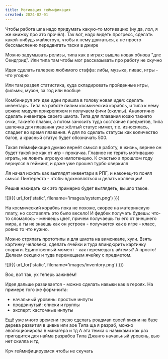 ```yaml
---
title: Мотивация геймификация
created: 2024-02-01
---
```


Чтобы работа шла надо придумать какую-то мотивацию (ну да, лол, я же книжку про это прочёл). Так вот, надо видеть
прогресс, сделать какой-нибудь майлстоун, чтобы к нему двигаться, а не просто бессмысленно передвигать таски в джире

Можно задумывать релизы, типа как в играх: вышла новая обнова "длс Сендгрид". Или типа там чтобы мог рассказывать про
работу не скучно

Идея сделать галерею любимого стаффа: либы, музыка, пивас, игры - что угодно

Или там раздел статистика, куда складировать пройденные игры, фильмы, музон, за год или вообще

Комбинируя эти две идеи пришла в голову новая идея: сделать инвентарь. Типа на работе пилим космический корабль, и типа
к нему всякие модули прикрепляем и получаем фичи (скиллы). Аналогично сделать инвентарь своего шмота. Типа для плавания
юзаю такието очки, такието плавки, а потом заносить туда состояние предметов, типа шапочка для плавания уже жёлтый
статус иммет, т.е. износилась, спадает во время плавания. А для по сделать статусы как количество багов, а красный
статус будет обозначать 500.

Такая геймификация думаю вернёт смысл в работу, в жизнь, вернее он будет такой же как от игр - прокачка. Главное не
терять мотивацию играть, не ловить игровую импотенцию. К счастью а прошлом году вернулся в гейминг, и даже уже прошел
турбо оверкилл

Ля начал искать как выглядят инвентари в РПГ, и наконец-то понял смысл Пинтереста - чтобы вдохновляться и делать
коллекции!

Решив накидать как это примерно будет выглядеть, вышло такое.

![]({{ url_for('static', filename='images/system.png')  }})

На космический корабль пока не похоже, скорее на материнскую плату, но составлять это было весело! И фидбек получать
будешь: что-то сломалось - меняешь цвет, причем получаешь ты его от внешнего мира, а ты не знаешь как он устроен -
получается как в игре - класс, ровно то что нужно.

Можно стряпать прототипы и для шмота на вимсикале, хули. Взять картинку человека, сделать ячейки и туда впиндюрить
картинку снаряги.
Единственный момент - как перемещать айтемы? А просто! Делаем секцию и туда перемещаем ячейку с предметом.

![]({{ url_for('static', filename='images/inventory.png')  }})

Воо, вот так, ух теперь заживём!

Идея дальше развивается - можно сделать навыки как в героях. На примере того же форм-кита:

- начальный уровень: простые инпуты
- продвинутый: списки и группы
- эксперт: кастомные инпуты

Ещё уже много времени грезю сделать роадмап своей жизни на базе дерева развития в цивке или аое
Типа ща я разраб, можно эволюционирова в манагера и тд
А эта темка с навыками как раз пригодится для найма разрабов
Типа Джанго начальный уровень, вью нет скилла и тд

Крч геймифицируемся чтобы не скучать




